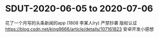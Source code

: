 # SDUT-2020-06-05 to 2020-07-06
花了一个月写的头条新闻的app (1808 李某人lry)
严禁抄袭 版权认证
https://blog.csdn.net/king9666/article/details/107161823 安卓开发小感想
